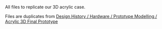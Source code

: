 All files to replicate our 3D acrylic case.

Files are duplicates from [Design History  /  Hardware  /  Prototype Modelling  /  Acrylic 3D Final Prototype](https://github.com/LukeB101/Mega-Bit/tree/master/Design%20History/Hardware/Prototype%20Modelling/Acrylic%203D%20Final%20Prototype)
